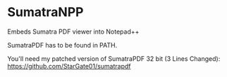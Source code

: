 # SumatraNPP
Embeds Sumatra PDF viewer into Notepad++

SumatraPDF has to be found in PATH.

You'll need my patched version of SumatraPDF 32 bit (3 Lines Changed): https://github.com/StarGate01/sumatrapdf
